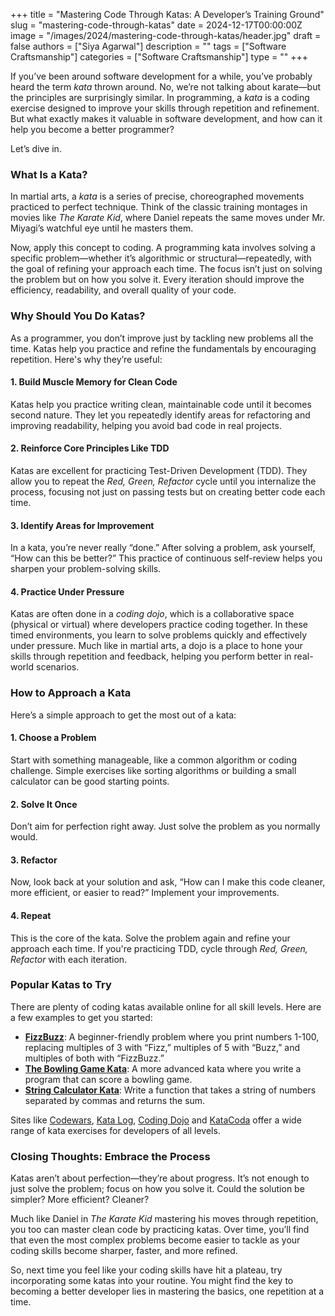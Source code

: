 +++
title = "Mastering Code Through Katas: A Developer’s Training Ground"
slug = "mastering-code-through-katas"
date = 2024-12-17T00:00:00Z
image = "/images/2024/mastering-code-through-katas/header.jpg"
draft = false
authors = ["Siya Agarwal"]
description = ""
tags = ["Software Craftsmanship"]
categories = ["Software Craftsmanship"]
type = ""
+++

If you’ve been around software development for a while, you’ve probably heard the term _kata_ thrown around. No, we’re not talking about karate—but the principles are surprisingly similar. In programming, a _kata_ is a coding exercise designed to improve your skills through repetition and refinement. But what exactly makes it valuable in software development, and how can it help you become a better programmer?

Let’s dive in.

### **What Is a Kata?**

In martial arts, a _kata_ is a series of precise, choreographed movements practiced to perfect technique. Think of the classic training montages in movies like _The Karate Kid_, where Daniel repeats the same moves under Mr. Miyagi’s watchful eye until he masters them.

Now, apply this concept to coding. A programming kata involves solving a specific problem—whether it’s algorithmic or structural—repeatedly, with the goal of refining your approach each time. The focus isn’t just on solving the problem but on how you solve it. Every iteration should improve the efficiency, readability, and overall quality of your code.

### **Why Should You Do Katas?**

As a programmer, you don’t improve just by tackling new problems all the time. Katas help you practice and refine the fundamentals by encouraging repetition. Here's why they’re useful:

#### 1. **Build Muscle Memory for Clean Code**

Katas help you practice writing clean, maintainable code until it becomes second nature. They let you repeatedly identify areas for refactoring and improving readability, helping you avoid bad code in real projects.

#### 2. **Reinforce Core Principles Like TDD**

Katas are excellent for practicing Test-Driven Development (TDD). They allow you to repeat the _Red, Green, Refactor_ cycle until you internalize the process, focusing not just on passing tests but on creating better code each time.

#### 3. **Identify Areas for Improvement**

In a kata, you’re never really “done.” After solving a problem, ask yourself, “How can this be better?” This practice of continuous self-review helps you sharpen your problem-solving skills.

#### 4. **Practice Under Pressure**

Katas are often done in a _coding dojo_, which is a collaborative space (physical or virtual) where developers practice coding together. In these timed environments, you learn to solve problems quickly and effectively under pressure. Much like in martial arts, a dojo is a place to hone your skills through repetition and feedback, helping you perform better in real-world scenarios.

### **How to Approach a Kata**

Here’s a simple approach to get the most out of a kata:

#### 1. **Choose a Problem**

Start with something manageable, like a common algorithm or coding challenge. Simple exercises like sorting algorithms or building a small calculator can be good starting points.

#### 2. **Solve It Once**

Don’t aim for perfection right away. Just solve the problem as you normally would.

#### 3. **Refactor**

Now, look back at your solution and ask, “How can I make this code cleaner, more efficient, or easier to read?” Implement your improvements.

#### 4. **Repeat**

This is the core of the kata. Solve the problem again and refine your approach each time. If you're practicing TDD, cycle through _Red, Green, Refactor_ with each iteration.

### **Popular Katas to Try**

There are plenty of coding katas available online for all skill levels. Here are a few examples to get you started:

- [**FizzBuzz**](https://codingdojo.org/kata/FizzBuzz/): A beginner-friendly problem where you print numbers 1-100, replacing multiples of 3 with “Fizz,” multiples of 5 with “Buzz,” and multiples of both with “FizzBuzz.”
- [**The Bowling Game Kata**](https://kata-log.rocks/bowling-game-kata): A more advanced kata where you write a program that can score a bowling game.
- [**String Calculator Kata**](https://codingdojo.org/kata/StringCalculator/): Write a function that takes a string of numbers separated by commas and returns the sum.

Sites like [Codewars](https://www.codewars.com/), [Kata Log](https://kata-log.rocks/), [Coding Dojo](https://codingdojo.org/kata/) and [KataCoda](https://www.katacoda.com/) offer a wide range of kata exercises for developers of all levels.

### **Closing Thoughts: Embrace the Process**

Katas aren’t about perfection—they’re about progress. It’s not enough to just solve the problem; focus on how you solve it. Could the solution be simpler? More efficient? Cleaner?

Much like Daniel in _The Karate Kid_ mastering his moves through repetition, you too can master clean code by practicing katas. Over time, you’ll find that even the most complex problems become easier to tackle as your coding skills become sharper, faster, and more refined.

So, next time you feel like your coding skills have hit a plateau, try incorporating some katas into your routine. You might find the key to becoming a better developer lies in mastering the basics, one repetition at a time.
